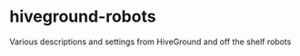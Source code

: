 hiveground-robots
=================

Various descriptions and settings from HiveGround and off the shelf robots
